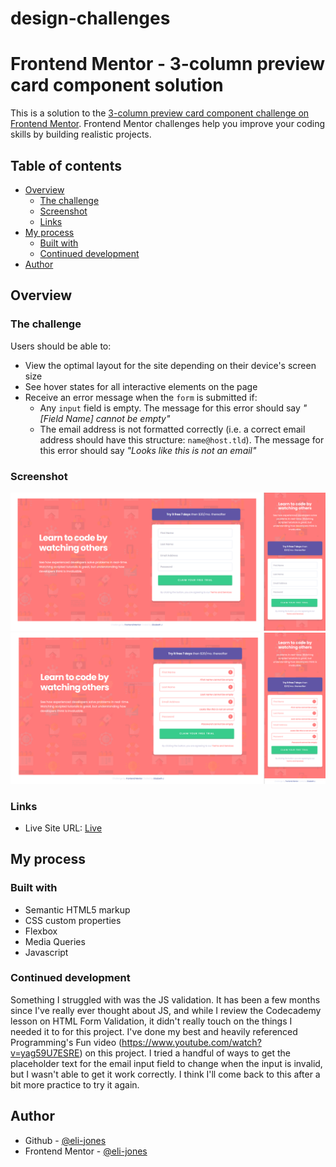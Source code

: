 # design-challenges

# Frontend Mentor - 3-column preview card component solution

This is a solution to the [3-column preview card component challenge on Frontend Mentor](https://www.frontendmentor.io/challenges/3column-preview-card-component-pH92eAR2-). Frontend Mentor challenges help you improve your coding skills by building realistic projects. 

## Table of contents

- [Overview](#overview)
  - [The challenge](#the-challenge)
  - [Screenshot](#screenshot)
  - [Links](#links)
- [My process](#my-process)
  - [Built with](#built-with)
  - [Continued development](#continued-development)
- [Author](#author)

## Overview

### The challenge

Users should be able to:

- View the optimal layout for the site depending on their device's screen size
- See hover states for all interactive elements on the page
- Receive an error message when the `form` is submitted if:
  - Any `input` field is empty. The message for this error should say *"[Field Name] cannot be empty"*
  - The email address is not formatted correctly (i.e. a correct email address should have this structure: `name@host.tld`). The message for this error should say *"Looks like this is not an email"*

### Screenshot

![](./n-final.png)
![](./error-final.png)

### Links

- Live Site URL: [Live](https://eli-jones.github.io/design-challenges/intro-sign-up/signup-index.html)

## My process

### Built with

- Semantic HTML5 markup
- CSS custom properties
- Flexbox
- Media Queries
- Javascript

### Continued development

Something I struggled with was the JS validation. It has been a few months since I've really ever thought about JS, and while I review the Codecademy lesson on HTML Form Validation, it didn't really touch on the things I needed it to for this project. I've done my best and heavily referenced Programming's Fun video (https://www.youtube.com/watch?v=yag59U7ESRE) on this project. I tried a handful of ways to get the placeholder text for the email input field to change when the input is invalid,  but I wasn't able to get it work correctly. I think I'll come back to this after a bit more practice to try it again.

## Author

- Github - [@eli-jones](https://github.com/eli-jones)
- Frontend Mentor - [@eli-jones](https://www.frontendmentor.io/profile/eli-jones)
